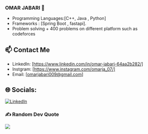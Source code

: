 ### OMAR JABARI 👋

- Programming Languages:[C++, Java , Python]
- Frameworks : [Spring Boot , fastapi].
- Problem solving + 400 problems on different platform such  as codeforces 
## 📫 Contact Me

- LinkedIn: [https://www.linkedin.com/in/omar-jabari-64aa2b282/]
- Instgram: [https://www.instagram.com/omarja_07/]
- Email: [omarjabari009@gmail.com]
   


## 🌐 Socials:
[![LinkedIn](https://img.shields.io/badge/LinkedIn-%230077B5.svg?logo=linkedin&logoColor=white)](https://linkedin.com/in/https://www.linkedin.com/in/omar-jabari-64aa2b282/) 


### ✍️ Random Dev Quote
![](https://quotes-github-readme.vercel.app/api?type=horizontal&theme=radical)



